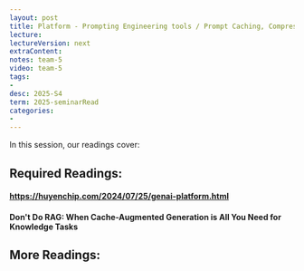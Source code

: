 ```yaml
---
layout: post
title: Platform - Prompting Engineering tools / Prompt Caching, Compression  
lecture: 
lectureVersion: next
extraContent: 
notes: team-5
video: team-5
tags:
- 
desc: 2025-S4
term: 2025-seminarRead
categories:
- 
---
```



In this session, our readings cover: 

## Required Readings: 

#### https://huyenchip.com/2024/07/25/genai-platform.html 
  
#### Don't Do RAG: When Cache-Augmented Generation is All You Need for Knowledge Tasks



## More Readings: 

